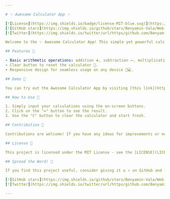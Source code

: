 ```yaml
---

# ✨ Awesome Calculator App ✨

[![License](https://img.shields.io/badge/license-MIT-blue.svg)](https://opensource.org/licenses/MIT)
[![GitHub stars](https://img.shields.io/github/stars/Benyamin-Vala/Web-Calculator.svg?style=social)](https://github.com/Benyamin-Vala/Web-Calculator/stargazers)
[![Twitter](https://img.shields.io/twitter/url/https/github.com/Benyamin-Vala/Web-Calculator.svg?style=social)](https://twitter.com/intent/tweet?text=Check%20out%20this%20awesome%20calculator%20app%20on%20GitHub%21%20%F0%9F%94%A5%20%23javascript%20%23webdev%20%23opensource)

Welcome to the ✨ Awesome Calculator App! This simple yet powerful calculator is built using HTML, CSS, and JavaScript, making it accessible and easy to use directly from your web browser.

## Features 🚀

- Basic arithmetic operations: addition ➕, subtraction ➖, multiplication ✖️, and division ➗.
- Clear button to reset the calculator 🔄.
- Responsive design for seamless usage on any device 📱💻.

## Demo 🌟

You can try out the Awesome Calculator App by visiting [this link](https://Benyamin-Vala.github.io/Web-Calculator/).

## How to Use 📝

1. Simply input your calculations using the on-screen buttons.
2. Click on the "=" button to see the result.
3. Use the "C" button to clear the calculator and start fresh.

## Contribution 🙌

Contributions are welcome! If you have any ideas for improvements or new features, feel free to open an issue or submit a pull request.

## License 📄

This project is licensed under the MIT License - see the [LICENSE](LICENSE) file for details.

## Spread the Word! 📣

If you find this project useful, consider giving it a ⭐️ on GitHub and sharing it on social media. Your support helps to grow the community and encourage further development.

[![GitHub stars](https://img.shields.io/github/stars/Benyamin-Vala/Web-Calculator.svg?style=social&label=Star)](https://github.com/Benyamin-Vala/Web-Calculator/stargazers)
[![Twitter](https://img.shields.io/twitter/url/https/github.com/Benyamin-Vala/Web-Calculator.svg?style=social)](https://twitter.com/intent/tweet?text=Check%20out%20this%20awesome%20calculator%20app%20on%20GitHub%21%20%F0%9F%94%A5%20%23javascript%20%23webdev%20%23opensource)

---
```

